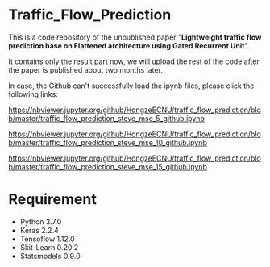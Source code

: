# Traffic_Flow_Prediction

This is a code repository of the unpublished paper "**Lightweight traffic flow prediction base on Flattened architecture using Gated Recurrent Unit**".

It contains only the result part now, we will upload the rest of the code after the paper is published about two months later.

In case, the Github can't successfully load the ipynb files, please click the following links:

https://nbviewer.jupyter.org/github/HongzeECNU/traffic_flow_prediction/blob/master/traffic_flow_prediction_steve_mse_5_github.ipynb

https://nbviewer.jupyter.org/github/HongzeECNU/traffic_flow_prediction/blob/master/traffic_flow_prediction_steve_mse_10_github.ipynb

https://nbviewer.jupyter.org/github/HongzeECNU/traffic_flow_prediction/blob/master/traffic_flow_prediction_steve_mse_15_github.ipynb

# Requirement

- Python 3.7.0
- Keras 2.2.4
- Tensoflow 1.12.0
- Skit-Learn 0.20.2
- Statsmodels 0.9.0
